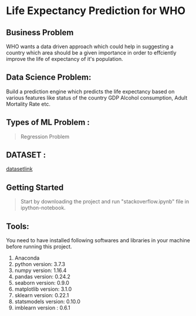 # Life Expectancy Prediction for WHO

## Business Problem

WHO wants a data driven approach which could help in suggesting a country which area should be a given importance in order to effciently improve the life of expectancy of it's population.


## Data Science Problem:

Build a prediction engine which predicts the life expectancy based on various features like status of the country GDP Alcohol consumption, Adult Mortality Rate etc.

## Types of ML Problem :
> Regression Problem

## DATASET :
[datasetlink](https://github.com/nimahbub/LEP/blob/main/LifeExpectancyData.csv)

## Getting Started
> Start by downloading the project and run "stackoverflow.ipynb" file in ipython-notebook.

## Tools:
You need to have installed following softwares and libraries in your machine before running this project.
1. Anaconda
2. python version: 3.7.3
3. numpy version: 1.16.4
4. pandas version: 0.24.2
5. seaborn version: 0.9.0
6. matplotlib version: 3.1.0
7. sklearn version: 0.22.1
8. statsmodels version: 0.10.0
9. imblearn version : 0.6.1
